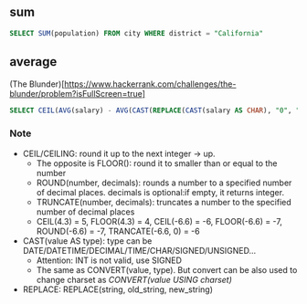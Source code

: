 ## sum
``` sql
SELECT SUM(population) FROM city WHERE district = "California"
```

## average
(The Blunder)[https://www.hackerrank.com/challenges/the-blunder/problem?isFullScreen=true]
```sql
SELECT CEIL(AVG(salary) - AVG(CAST(REPLACE(CAST(salary AS CHAR), "0", "") AS SIGNED))) FROM employees
```
### Note
- CEIL/CEILING: round it up to the next integer -> up. 
	- The opposite is FLOOR(): round it to smaller than or equal to the number
	- ROUND(number, decimals): rounds a number to a specified number of decimal places. decimals is optional:if empty, it returns integer.
	- TRUNCATE(number, decimals): truncates a number to the specified number of decimal places
	- CEIL(4.3) = 5, FLOOR(4.3) = 4, CEIL(-6.6) = -6, FLOOR(-6.6) = -7, ROUND(-6.6) = -7, TRANCATE(-6.6, 0) = -6
- CAST(value AS type): type can be DATE/DATETIME/DECIMAL/TIME/CHAR/SIGNED/UNSIGNED...
	- Attention: INT is not valid, use SIGNED 
	- The same as CONVERT(value, type). But convert can be also used to change charset as *CONVERT(value USING charset)*
- REPLACE: REPLACE(string, old_string, new_string)